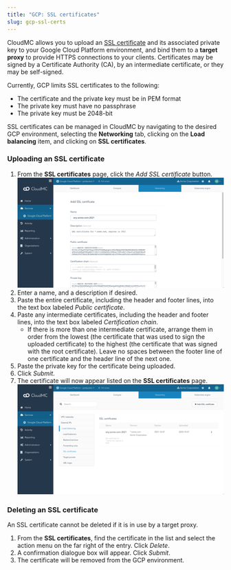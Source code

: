 ```yaml
---
title: "GCP: SSL certificates"
slug: gcp-ssl-certs
---
```



CloudMC allows you to upload an [SSL certificate](https://en.wikipedia.org/wiki/Public_key_certificate) and its associated private key to your Google Cloud Platform environment, and bind them to a **target proxy** to provide HTTPS connections to your clients.  Certificates may be signed by a Certificate Authority (CA), by an intermediate certificate, or they may be self-signed.

Currently, GCP limits SSL certificates to the following:
   - The certificate and the private key must be in PEM format
   - The private key must have no passphrase
   - The private key must be 2048-bit

SSL certificates can be managed in CloudMC by navigating to the desired GCP environment, selecting the **Networking** tab, clicking on the **Load balancing** item, and clicking on **SSL certificates**.

### Uploading an SSL certificate

1. From the **SSL certificates** page, click the *Add SSL certificate* button.
   ![Add SSL certificate page](../../assets/gcp-ssl-cert-1-en.png)
1. Enter a name, and a description if desired.
1. Paste the entire certificate, including the header and footer lines, into the text box labeled *Public certificate*.
1. Paste any intermediate certificates, including the header and footer lines, into the text box labeled *Certification chain*.
   - If there is more than one intermediate certificate, arrange them in order from the lowest (the certificate that was used to sign the uploaded certificate) to the highest (the certificate that was signed with the root certificate).  Leave no spaces between the footer line of one certificate and the header line of the next one.
1. Paste the private key for the certificate being uploaded.
1. Click *Submit*.
1. The certificate will now appear listed on the **SSL certificates** page.
   ![SSL certificates page](../../assets/gcp-ssl-cert-2-en.png)

### Deleting an SSL certificate

An SSL certificate cannot be deleted if it is in use by a target proxy.

1. From the **SSL certificates**, find the certificate in the list and select the action menu on the far right of the entry.  Click *Delete*.
1. A confirmation dialogue box will appear.  Click *Submit*.
1. The certificate will be removed from the GCP environment.
